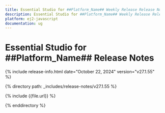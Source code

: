 ```yaml
---
title: Essential Studio for ##Platform_Name## Weekly Release Release Notes  
description: Essential Studio for ##Platform_Name## Weekly Release Release Notes  
platform: ej2-javascript
documentation: ug
---
```


# Essential Studio for ##Platform_Name##  Release Notes  

{% include release-info.html date="October 22, 2024"  version="v27.1.55" %}

{% directory path: _includes/release-notes/v27.1.55 %}

{% include {{file.url}} %}

{% enddirectory %}